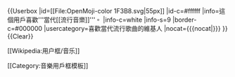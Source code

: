 {{Userbox
  |id=[[File:OpenMoji-color 1F3B8.svg|55px]]
  |id-c=#ffffff
  |info=<span lang="zh-tw">這個用戶喜歡'''當代[[流行音樂]]'''。</span>
  |info-c=white
  |info-s=9
  |border-c=#000000
  |usercategory=喜歡當代流行歌曲的維基人
  |nocat={{{nocat|}}}
}}<noinclude>
{{Clear}}

[[Wikipedia:用户框/音乐]]

[[Category:音樂用戶框模板]]</noinclude>